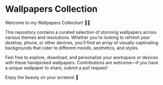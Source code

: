 

# Wallpapers Collection

 Welcome to my Wallpapers Collection! 🎨✨

This repository contains a curated selection of stunning wallpapers across various themes and resolutions. Whether you're looking to refresh your desktop, phone, or other devices, you'll find an array of visually captivating backgrounds that cater to different moods, aesthetics, and styles.

Feel free to explore, download, and personalize your workspace or devices with these handpicked wallpapers. Contributions are welcome—if you have a unique wallpaper to share, submit a pull request!

Enjoy the beauty on your screens! 🌟

